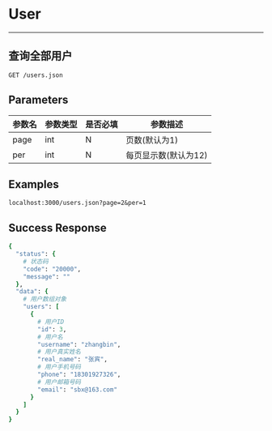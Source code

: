 # User
---
## 查询全部用户

```
GET /users.json
```

## Parameters

|参数名|参数类型|是否必填|参数描述|
|-----|--------|-------|--------|
|page|int|N|页数(默认为1)|
|per|int|N|每页显示数(默认为12)|


## Examples
```
localhost:3000/users.json?page=2&per=1
```

## Success Response
```ruby
{
  "status": {
    # 状态码
    "code": "20000",
    "message": ""
  },
  "data": {
    # 用户数组对象
    "users": [
      {
        # 用户ID
        "id": 3,
        # 用户名
        "username": "zhangbin",
        # 用户真实姓名
        "real_name": "张宾",
        # 用户手机号码
        "phone": "18301927326",
        # 用户邮箱号码
        "email": "sbx@163.com"
      }
    ]
  }
}
```
